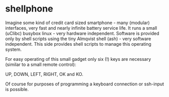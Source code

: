 # shellphone
Imagine some kind of credit card sized smartphone - many (modular) interfaces, very fast and nearly infinite battery service life.
It runs a small (uClibc) busybox linux - very hardware independent. Software is provided only by shell scripts using the tiny Almqvist shell (ash) - very software independent.
This side provides shell scripts to manage this operating system.

For easy operating of this small gadget only six (!) keys are necessary (similar to a small remote control):

 UP, DOWN, LEFT, RIGHT, OK and KO.

Of course for purposes of programming a keyboard connection or ssh-input is possible.
